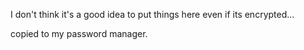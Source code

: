 I don't think it's a good idea to put things here even if its encrypted...

copied to my password manager.
